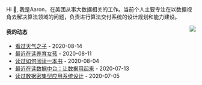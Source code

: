 Hi 👋, 我是Aaron，在美团从事大数据相关的工作。当前个人主要专注在以数据视角去解决算法领域的问题，负责进行算法交付系统的设计规划和能力建设。

<p >

<img align="right" src="https://github-readme-stats.vercel.app/api?username=aaronshan&show_icons=true&icon_color=805AD5&text_color=718096&bg_color=ffffff&hide_title=true" />

<p align="left">
     
#### 我的动态

<!-- douban starts -->
* <a href='http://movie.douban.com/subject/30402296/' target='_blank'>看过天气之子</a> - 2020-08-14
* <a href='https://book.douban.com/subject/25919714/' target='_blank'>最近在读养育女孩</a> - 2020-08-11
* <a href='https://book.douban.com/subject/1013208/' target='_blank'>读过如何阅读一本书</a> - 2020-08-04
* <a href='https://book.douban.com/subject/34907496/' target='_blank'>最近在读数据中台：让数据用起来</a> - 2020-07-13
* <a href='https://book.douban.com/subject/30329536/' target='_blank'>读过数据密集型应用系统设计</a> - 2020-07-05
<!-- douban ends -->

<!-- recent_releases starts -->

<!-- recent_releases ends -->
</p>

</p>
